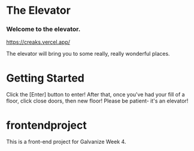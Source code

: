 # The Elevator
### Welcome to the elevator.

https://creaks.vercel.app/

The elevator will bring you to some really, really wonderful places. 

# Getting Started
Click the [Enter] button to enter! After that, once you've had your fill of a floor, click close doors, then new floor!
Please be patient- it's an elevator!




# frontendproject
 This is a front-end project for Galvanize Week 4.
